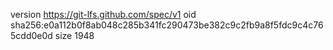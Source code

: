 version https://git-lfs.github.com/spec/v1
oid sha256:e0a112b0f8ab048c285b341fc290473be382c9c2fb9a8f5fdc9c4c765cdd0e0d
size 1948

